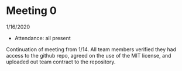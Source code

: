# Meeting 0
1/16/2020

- Attendance: all present

Continuation of meeting from 1/14.
All team members verified they had access to the github repo, agreed on the use of the MIT license, and uploaded out team contract to the repository.
